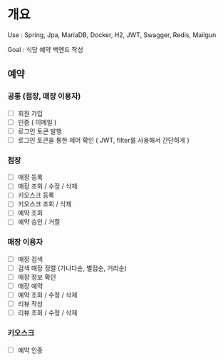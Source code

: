# 개요



Use : Spring, Jpa, MariaDB, Docker, H2, JWT, Swagger, Redis, Mailgun

Goal : 식당 예약 백엔드 작성


## 예약
### 공통 (점장, 매장 이용자)
- [ ] 회원 가입
- [ ] 인증 ( 이메일 )
- [ ] 로그인 토큰 발행
- [ ] 로그인 토큰을 통한 제어 확인 ( JWT, filter를 사용해서 간단하게 )

### 점장
- [ ] 매장 등록
- [ ] 매장 조회 / 수정 / 삭제
- [ ] 키오스크 등록
- [ ] 키오스크 조회 / 삭제
- [ ] 예약 조회
- [ ] 예약 승인 / 거절

### 매장 이용자
- [ ] 매장 검색
- [ ] 검색 매장 정렬 (가나다순, 별점순, 거리순)
- [ ] 매장 정보 확인
- [ ] 매장 예약
- [ ] 예약 조회 / 수정 / 삭제
- [ ] 리뷰 작성
- [ ] 리뷰 조회 / 수정 / 삭제

### 키오스크
- [ ] 예약 인증


